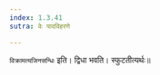 ```yaml
---
index: 1.3.41
sutra: वेः पादविहरणे

---
```

   `विक्रामत्यजिनसन्धिः` इति। द्विधा भवति। स्फुटतीत्यर्थः॥